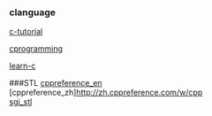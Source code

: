 ### clanguage

[c-tutorial](http://www.cprogramming.com/tutorial/c-tutorial.html "c-tutorial")

[cprogramming](http://www.tutorialspoint.com/cprogramming/ "cprogramming")

[learn-c](http://www.learn-c.org/ "learn-c")


###STL
[cppreference_en](http://en.cppreference.com/w/cpp)  
[cppreference_zh]http://zh.cppreference.com/w/cpp  
[sgi_stl](http://www.sgi.com/tech/stl/)  

